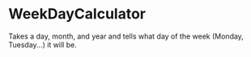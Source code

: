 # WeekDayCalculator
Takes a day, month, and year and tells what day of the week (Monday, Tuesday...) it will be.
